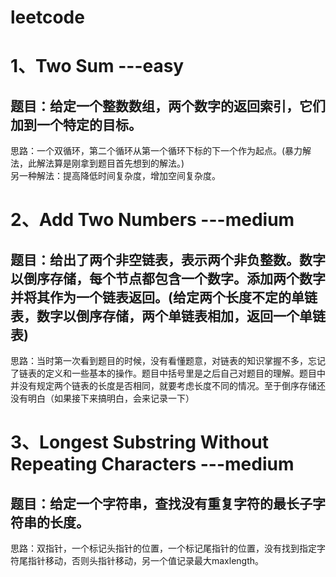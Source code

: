 # leetcode

1、Two Sum   ---easy
=====
题目：给定一个整数数组，两个数字的返回索引，它们加到一个特定的目标。
-----
思路：一个双循环，第二个循环从第一个循环下标的下一个作为起点。(暴力解法，此解法算是刚拿到题目首先想到的解法。)<br>
另一种解法：提高降低时间复杂度，增加空间复杂度。

2、Add Two Numbers   ---medium
=====
题目：给出了两个非空链表，表示两个非负整数。数字以倒序存储，每个节点都包含一个数字。添加两个数字并将其作为一个链表返回。(给定两个长度不定的单链表，数字以倒序存储，两个单链表相加，返回一个单链表)
-----
思路：当时第一次看到题目的时候，没有看懂题意，对链表的知识掌握不多，忘记了链表的定义和一些基本的操作。题目中括号里是之后自己对题目的理解。题目中并没有规定两个链表的长度是否相同，就要考虑长度不同的情况。至于倒序存储还没有明白（如果接下来搞明白，会来记录一下）

3、Longest Substring Without Repeating Characters  ---medium
=====
题目：给定一个字符串，查找没有重复字符的最长子字符串的长度。
-----
思路：双指针，一个标记头指针的位置，一个标记尾指针的位置，没有找到指定字符尾指针移动，否则头指针移动，另一个值记录最大maxlength。


